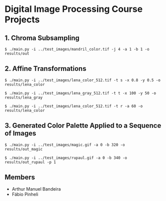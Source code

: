 # Digital Image Processing Course Projects

## 1. Chroma Subsampling

```
$ ./main.py -i ../test_images/mandril_color.tif -j 4 -a 1 -b 1 -o results/out
```

## 2. Affine Transformations
```
$ ./main.py -i ../test_images/lena_color_512.tif -t s -x 0.8 -y 0.5 -o results/lena_color
```
```
$ ./main.py -i ../test_images/lena_gray_512.tif -t t -x 100 -y 50 -o results/lena_gray
```
```
$ ./main.py -i ../test_images/lena_color_512.tif -t r -a 60 -o results/lena_color
```

## 3. Generated Color Palette Applied to a Sequence of Images
```
$ ./main.py -i ../test_images/magic.gif -a 0 -b 320 -o results/out_magic
```
```
$ ./main.py -i ../test_images/rupaul.gif -a 0 -b 340 -o results/out_rupaul -p 1
```

## Members
 - Arthur Manuel Bandeira
 - Fábio Pinheli
